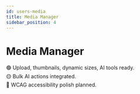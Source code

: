 ```yaml
---
id: users-media
title: Media Manager
sidebar_position: 4
---
```


# Media Manager

🟢 Upload, thumbnails, dynamic sizes, AI tools ready.  
🟡 Bulk AI actions integrated.  
🔵 WCAG accessibility polish planned.

